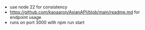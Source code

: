 - use node 22 for consistency
- https://github.com/kaoaaron/AsianAPI/blob/main/readme.md for endpoint usage
- runs on port 3000 with npm run start
